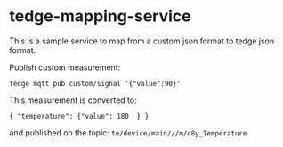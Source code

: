 # tedge-mapping-service
This is a sample service to map from a custom json format to tedge json format.

Publish custom measurement:
```
tedge mqtt pub custom/signal '{"value":90}'
```

This measurement is converted to:

```
{ "temperature": {"value": 180  } }
```

and published on the topic: `te/device/main///m/c8y_Temperature`